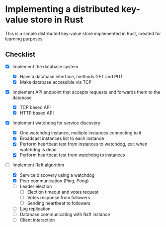 # Implementing a distributed key-value store in Rust

This is a simple distributed key-value store implemented in Rust, created for learning purposes

## Checklist

- [x] Implement the database system

  - [x] Have a database interface, methods GET and PUT
  - [x] Make database accessible via TCP

- [x] Implement API endpoint that accepts requests and forwards them to the database

  - [x] TCP based API
  - [x] HTTP based API

- [x] Implement watchdog for service discovery

  - [x] One watchdog instance, multiple instances connecting to it
  - [x] Broadcast instances list to each instance
  - [x] Perform heartbeat test from instances to watchdog, exit when watchdog is dead
  - [x] Perform heartbeat test from watchdog to instances

- [ ] Implement Raft algorithm
  - [x] Service discovery using a watchdog
  - [x] Peer communication (Ping, Pong)
  - [ ] Leader election
    - [ ] Election timeout and votes request
    - [ ] Votes response from followers
    - [ ] Sending heartbeat to followers
  - [ ] Log replication
  - [ ] Database communicating with Raft instance
  - [ ] Client interaction
